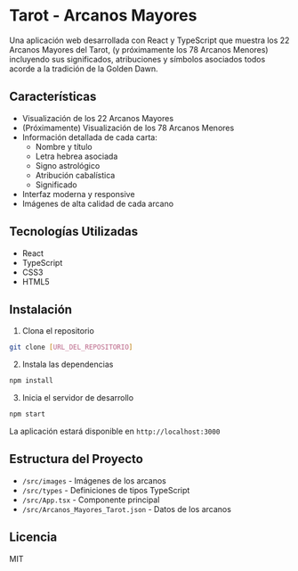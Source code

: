 # Tarot - Arcanos Mayores

Una aplicación web desarrollada con React y TypeScript que muestra los 22 Arcanos Mayores del Tarot, (y próximamente los 78 Arcanos Menores) incluyendo sus significados, atribuciones y símbolos asociados todos acorde a la tradición de la Golden Dawn.

## Características

- Visualización de los 22 Arcanos Mayores
- (Próximamente) Visualización de los 78 Arcanos Menores
- Información detallada de cada carta:
  - Nombre y título
  - Letra hebrea asociada
  - Signo astrológico
  - Atribución cabalística
  - Significado
- Interfaz moderna y responsive
- Imágenes de alta calidad de cada arcano

## Tecnologías Utilizadas

- React
- TypeScript
- CSS3
- HTML5

## Instalación

1. Clona el repositorio
```bash
git clone [URL_DEL_REPOSITORIO]
```

2. Instala las dependencias
```bash
npm install
```

3. Inicia el servidor de desarrollo
```bash
npm start
```

La aplicación estará disponible en `http://localhost:3000`

## Estructura del Proyecto

- `/src/images` - Imágenes de los arcanos
- `/src/types` - Definiciones de tipos TypeScript
- `/src/App.tsx` - Componente principal
- `/src/Arcanos_Mayores_Tarot.json` - Datos de los arcanos

## Licencia

MIT
